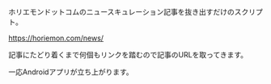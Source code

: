 ホリエモンドットコムのニュースキュレーション記事を抜き出すだけのスクリプト。

https://horiemon.com/news/

記事にたどり着くまで何個もリンクを踏むので記事のURLを取ってきます。

一応Androidアプリが立ち上がります。
